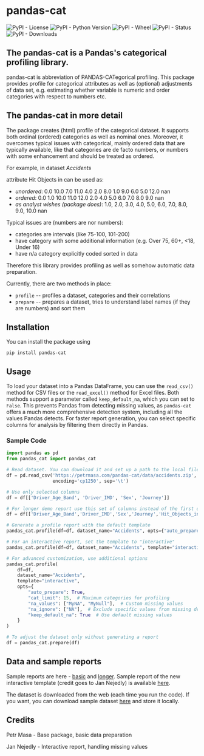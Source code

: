 # pandas-cat

<img alt="PyPI - License" src="https://img.shields.io/pypi/l/pandas-cat">
<img alt="PyPI - Python Version" src="https://img.shields.io/pypi/pyversions/pandas-cat">
<img alt="PyPI - Wheel" src="https://img.shields.io/pypi/wheel/pandas-cat">
<img alt="PyPI - Status" src="https://img.shields.io/pypi/status/pandas-cat">
<img alt="PyPI - Downloads" src="https://img.shields.io/pypi/dm/pandas-cat">

## The pandas-cat is a Pandas's categorical profiling library.

pandas-cat is abbreviation of PANDAS-CATegorical profiling. This package provides profile for categorical attributes as well as (optional) adjustments of data set, e.g. estimating whether variable is numeric and order categories with respect to numbers etc.

## The pandas-cat in more detail

The package creates (html) profile of the categorical dataset. It supports both ordinal (ordered) categories as well as nominal ones. Moreover, it overcomes typical issues with categorical, mainly ordered data that are typically available, like that categories are de facto numbers, or numbers with some enhancement and should be treated as ordered.

For example, in dataset _Accidents_

attribute Hit Objects in can be used as:

- _unordered_: 0.0 10.0 7.0 11.0 4.0 2.0 8.0 1.0 9.0 6.0 5.0 12.0 nan
- _ordered_: 0.0 1.0 10.0 11.0 12.0 2.0 4.0 5.0 6.0 7.0 8.0 9.0 nan
- _as analyst wishes (package does)_: 1.0, 2.0, 3.0, 4.0, 5.0, 6.0, 7.0, 8.0, 9.0, 10.0 nan

Typical issues are (numbers are nor numbers):

- categories are intervals (like 75-100, 101-200)
- have category with some additional information (e.g. Over 75, 60+, <18, Under 16)
- have n/a category explicitly coded sorted in data

Therefore this library provides profiling as well as somehow automatic data preparation.

Currently, there are two methods in place:

- `profile` -- profiles a dataset, categories and their correlations
- `prepare` -- prepares a dataset, tries to understand label names (if they are numbers) and sort them

## Installation

You can install the package using

`pip install pandas-cat`

## Usage

To load your dataset into a Pandas DataFrame, you can use the `read_csv()` method for CSV files or the `read_excel()` method for Excel files. Both methods support a parameter called `keep_default_na`, which you can set to `False`. This prevents Pandas from detecting missing values, as `pandas-cat` offers a much more comprehensive detection system, including all the values Pandas detects. For faster report generation, you can select specific columns for analysis by filtering them directly in Pandas.

### Sample Code

```python
import pandas as pd
from pandas_cat import pandas_cat

# Read dataset. You can download it and set up a path to the local file.
df = pd.read_csv('https://petrmasa.com/pandas-cat/data/accidents.zip',
                 encoding='cp1250', sep='\t')

# Use only selected columns
df = df[['Driver_Age_Band', 'Driver_IMD', 'Sex', 'Journey']]

# For longer demo report use this set of columns instead of the first one
df = df[['Driver_Age_Band','Driver_IMD','Sex','Journey','Hit_Objects_in','Hit_Objects_off','Casualties','Severity','Area','Vehicle_Age','Road_Type','Speed_limit','Light','Vehicle_Location','Vehicle_Type']]

# Generate a profile report with the default template
pandas_cat.profile(df=df, dataset_name="Accidents", opts={"auto_prepare": True})

# For an interactive report, set the template to "interactive"
pandas_cat.profile(df=df, dataset_name="Accidents", template="interactive", opts={"auto_prepare": True})

# For advanced customization, use additional options
pandas_cat.profile(
    df=df,
    dataset_name="Accidents",
    template="interactive",
    opts={
        "auto_prepare": True,
        "cat_limit": 15,  # Maximum categories for profiling
        "na_values": ["MyNA", "MyNull"],  # Custom missing values
        "na_ignore": ["NA"],  # Exclude specific values from missing detection
        "keep_default_na": True  # Use default missing values
    }
)

# To adjust the dataset only without generating a report
df = pandas_cat.prepare(df)
```

## Data and sample reports

Sample reports are here - [basic](https://petrmasa.com/pandas-cat/sample/report1.html) and [longer](https://petrmasa.com/pandas-cat/sample/report2.html).
Sample report of the new interactive template (credit goes to Jan Nejedly) is available [here](https://petrmasa.com/pandas-cat/sample/interactive.html).

The dataset is downloaded from the web (each time you run the code). If you want, you can download sample dataset [here](https://petrmasa.com/pandas-cat/data/accidents.zip) and store it locally.

## Credits

Petr Masa - Base package, basic data preparation

Jan Nejedly - Interactive report, handling missing values

